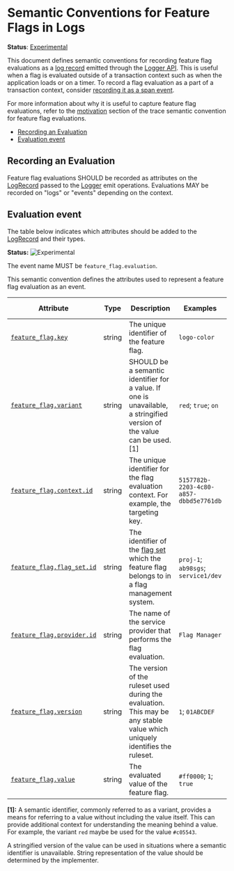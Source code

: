 <!--- Hugo front matter used to generate the website version of this page:
linkTitle: Logs
--->

# Semantic Conventions for Feature Flags in Logs

**Status**: [Experimental][DocumentStatus]

This document defines semantic conventions for recording feature flag evaluations as
a [log record](https://github.com/open-telemetry/opentelemetry-specification/tree/v1.37.0/specification/logs/data-model.md#log-and-event-record-definition) emitted through the
[Logger API](https://github.com/open-telemetry/opentelemetry-specification/tree/v1.37.0/specification/logs/bridge-api.md#emit-a-logrecord).
This is useful when a flag is evaluated outside of a transaction context
such as when the application loads or on a timer.
To record a flag evaluation as a part of a transaction context,
consider [recording it as a span event](feature-flags-spans.md).

For more information about why it is useful to capture feature flag evaluations,
refer to the [motivation](feature-flags-spans.md#motivation)
section of the trace semantic convention for feature flag evaluations.

<!-- toc -->

- [Recording an Evaluation](#recording-an-evaluation)
- [Evaluation event](#evaluation-event)

<!-- tocstop -->

## Recording an Evaluation

Feature flag evaluations SHOULD be recorded as attributes on the
[LogRecord](https://github.com/open-telemetry/opentelemetry-specification/tree/v1.37.0/specification/logs/data-model.md#log-and-event-record-definition) passed to the [Logger](https://github.com/open-telemetry/opentelemetry-specification/tree/v1.37.0/specification/logs/bridge-api.md#logger) emit
operations. Evaluations MAY be recorded on "logs" or "events" depending on the
context.

## Evaluation event

The table below indicates which attributes should be added to the
[LogRecord](https://github.com/open-telemetry/opentelemetry-specification/tree/v1.37.0/specification/logs/data-model.md#log-and-event-record-definition) and their types.

<!-- semconv feature_flag.evaluation -->
<!-- NOTE: THIS TEXT IS AUTOGENERATED. DO NOT EDIT BY HAND. -->
<!-- see templates/registry/markdown/snippet.md.j2 -->
<!-- prettier-ignore-start -->
<!-- markdownlint-capture -->
<!-- markdownlint-disable -->

**Status:** ![Experimental](https://img.shields.io/badge/-experimental-blue)

The event name MUST be `feature_flag.evaluation`.

This semantic convention defines the attributes used to represent a feature flag evaluation as an event.

| Attribute  | Type | Description  | Examples  | [Requirement Level](https://opentelemetry.io/docs/specs/semconv/general/attribute-requirement-level/) | Stability |
|---|---|---|---|---|---|
| [`feature_flag.key`](/docs/attributes-registry/feature-flag.md) | string | The unique identifier of the feature flag. | `logo-color` | `Required` | ![Experimental](https://img.shields.io/badge/-experimental-blue) |
| [`feature_flag.variant`](/docs/attributes-registry/feature-flag.md) | string | SHOULD be a semantic identifier for a value. If one is unavailable, a stringified version of the value can be used. [1] | `red`; `true`; `on` | `Required` | ![Experimental](https://img.shields.io/badge/-experimental-blue) |
| [`feature_flag.context.id`](/docs/attributes-registry/feature-flag.md) | string | The unique identifier for the flag evaluation context. For example, the targeting key. | `5157782b-2203-4c80-a857-dbbd5e7761db` | `Recommended` | ![Experimental](https://img.shields.io/badge/-experimental-blue) |
| [`feature_flag.flag_set.id`](/docs/attributes-registry/feature-flag.md) | string | The identifier of the [flag set](https://openfeature.dev/specification/glossary/#flag-set) which the feature flag belongs to in a flag management system. | `proj-1`; `ab98sgs`; `service1/dev` | `Recommended` | ![Experimental](https://img.shields.io/badge/-experimental-blue) |
| [`feature_flag.provider.id`](/docs/attributes-registry/feature-flag.md) | string | The name of the service provider that performs the flag evaluation. | `Flag Manager` | `Recommended` | ![Experimental](https://img.shields.io/badge/-experimental-blue) |
| [`feature_flag.version`](/docs/attributes-registry/feature-flag.md) | string | The version of the ruleset used during the evaluation. This may be any stable value which uniquely identifies the ruleset. | `1`; `01ABCDEF` | `Recommended` | ![Experimental](https://img.shields.io/badge/-experimental-blue) |
| [`feature_flag.value`](/docs/attributes-registry/feature-flag.md) | string | The evaluated value of the feature flag. | `#ff0000`; `1`; `true` | `Opt-In` | ![Experimental](https://img.shields.io/badge/-experimental-blue) |

**[1]:** A semantic identifier, commonly referred to as a variant, provides a means
for referring to a value without including the value itself. This can
provide additional context for understanding the meaning behind a value.
For example, the variant `red` maybe be used for the value `#c05543`.

A stringified version of the value can be used in situations where a
semantic identifier is unavailable. String representation of the value
should be determined by the implementer.

<!-- markdownlint-restore -->
<!-- prettier-ignore-end -->
<!-- END AUTOGENERATED TEXT -->
<!-- endsemconv -->

[DocumentStatus]: https://opentelemetry.io/docs/specs/otel/document-status
